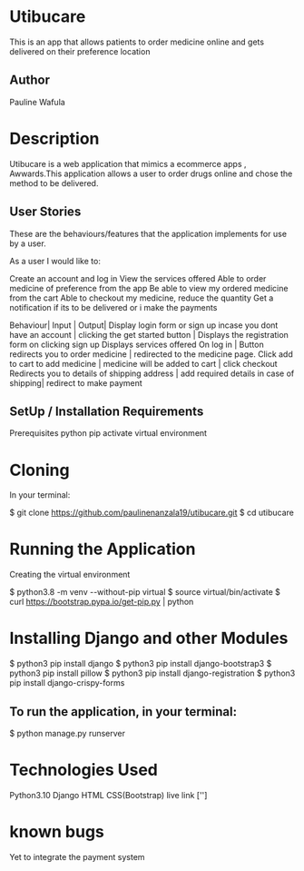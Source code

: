 # Utibucare
This is an app that allows patients to order medicine online and gets delivered on their preference location

## Author
Pauline Wafula

# Description
Utibucare  is a web application that mimics a ecommerce apps , Awwards.This application allows a user to order drugs online and chose the method to be delivered.

## User Stories
These are the behaviours/features that the application implements for use by a user.

As a user I would like to:

Create an account and log in
View the services offered 
Able to order medicine of preference from the app
Be able to view my ordered medicine from the cart
Able to checkout my medicine, reduce the quantity
Get a notification if its to be delivered or i make the payments

Behaviour|	Input |	Output|
Display login form or sign up incase you dont have an account |	clicking the get started button |	Displays the registration form on clicking sign up
Displays services offered	On log in  | Button redirects you to order medicine | redirected to the medicine page.
Click add to cart to add medicine | 	medicine will be added to cart | click checkout
Redirects you to details of shipping address | add required details in case of shipping| redirect to make payment
## SetUp / Installation Requirements
Prerequisites
python
pip
activate virtual environment
# Cloning
In your terminal:

  $ git clone https://github.com/paulinenanzala19/utibucare.git
  $ cd utibucare
# Running the Application
Creating the virtual environment

  $ python3.8 -m venv --without-pip virtual
  $ source virtual/bin/activate
  $ curl https://bootstrap.pypa.io/get-pip.py | python
# Installing Django and other Modules

  $ python3  pip install django
  $ python3  pip install django-bootstrap3
  $ python3  pip install pillow
  $ python3  pip install django-registration
  $ python3  pip install django-crispy-forms
## To run the application, in your terminal:

  $ python manage.py runserver

# Technologies Used
Python3.10
Django
HTML
CSS(Bootstrap)
live link
['']

# known bugs
Yet to integrate the payment system